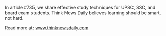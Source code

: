In article #735, we share effective study techniques for UPSC, SSC, and board exam students. Think News Daily believes learning should be smart, not hard.

Read more at: www.thinknewsdaily.com